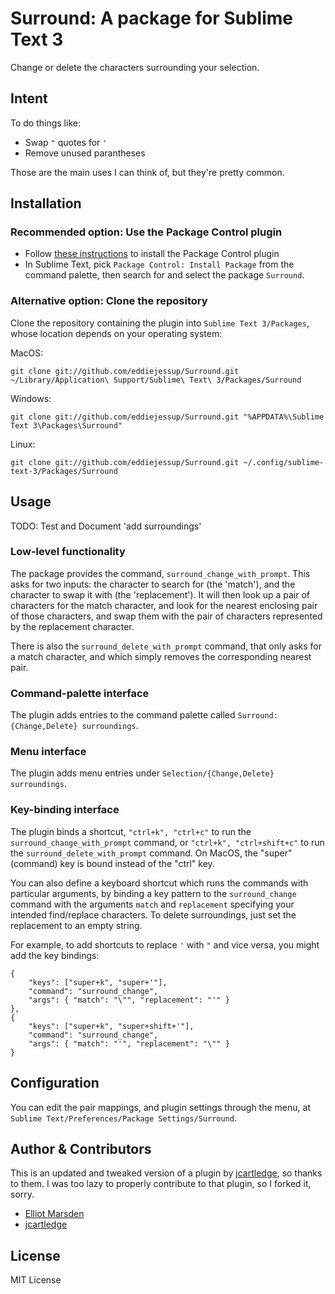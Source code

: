 # Surround: A package for Sublime Text 3

Change or delete the characters surrounding your selection.

## Intent

To do things like:

- Swap `"` quotes for `'`
- Remove unused parantheses

Those are the main uses I can think of, but they're pretty common.

## Installation

### Recommended option: Use the Package Control plugin

- Follow [these instructions](http://wbond.net/sublime_packages/package_control) to install the Package Control plugin
- In Sublime Text, pick `Package Control: Install Package` from the command palette, then search for and select the package `Surround`.

### Alternative option: Clone the repository

Clone the repository containing the plugin into `Sublime Text 3/Packages`, whose location depends on your operating system:

MacOS:

`git clone git://github.com/eddiejessup/Surround.git ~/Library/Application\ Support/Sublime\ Text\ 3/Packages/Surround`

Windows:

`git clone git://github.com/eddiejessup/Surround.git "%APPDATA%\Sublime Text 3\Packages\Surround"`

Linux:

`git clone git://github.com/eddiejessup/Surround.git ~/.config/sublime-text-3/Packages/Surround`

## Usage

TODO: Test and Document 'add surroundings'

### Low-level functionality

The package provides the command, `surround_change_with_prompt`. This asks for two inputs: the character to search for (the 'match'), and the character to swap it with (the 'replacement'). It will then look up a pair of characters for the match character, and look for the nearest enclosing pair of those characters, and swap them with the pair of characters represented by the replacement character.

There is also the `surround_delete_with_prompt` command, that only asks for a match character, and which simply removes the corresponding nearest pair.

### Command-palette interface

The plugin adds entries to the command palette called `Surround: {Change,Delete} surroundings`.

### Menu interface

The plugin adds menu entries under `Selection/{Change,Delete} surroundings`.

### Key-binding interface

The plugin binds a shortcut, `"ctrl+k", "ctrl+c"` to run the `surround_change_with_prompt` command, or `"ctrl+k", "ctrl+shift+c"` to run the `surround_delete_with_prompt` command. On MacOS, the "super" (command) key is bound instead of the "ctrl" key.

You can also define a keyboard shortcut which runs the commands with particular arguments, by binding a key pattern to the `surround_change` command with the arguments `match` and `replacement` specifying your intended find/replace characters. To delete surroundings, just set the replacement to an empty string.

For example, to add shortcuts to replace `'` with `"` and vice versa, you might add the key bindings:

```
{
    "keys": ["super+k", "super+'"],
    "command": "surround_change",
    "args": { "match": "\"", "replacement": "'" }
},
{
    "keys": ["super+k", "super+shift+'"],
    "command": "surround_change",
    "args": { "match": "'", "replacement": "\"" }
}
```

## Configuration

You can edit the pair mappings, and plugin settings through the menu, at `Sublime Text/Preferences/Package Settings/Surround`.

## Author & Contributors

This is an updated and tweaked version of a plugin by [jcartledge](https://github.com/jcartledge), so thanks to them. I was too lazy to properly contribute to that plugin, so I forked it, sorry.

- [Elliot Marsden](https://github.com/eddiejessup)
- [jcartledge](https://github.com/jcartledge/sublime-surround)

## License

MIT License
